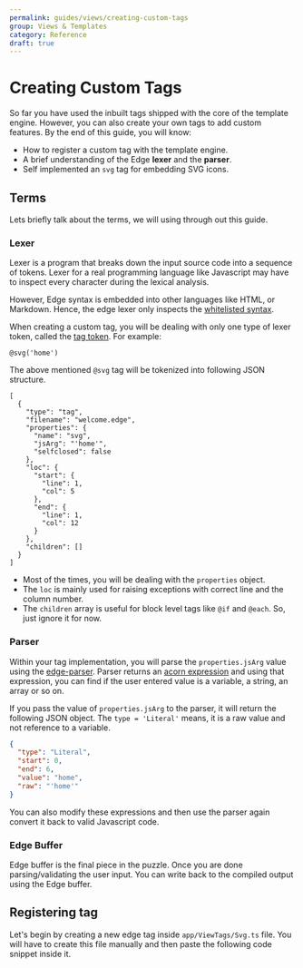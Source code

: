 ```yaml
---
permalink: guides/views/creating-custom-tags
group: Views & Templates
category: Reference
draft: true
---
```


# Creating Custom Tags
So far you have used the inbuilt tags shipped with the core of the template engine. However, you can also create your own tags to add custom features. By the end of this guide, you will know:

- How to register a custom tag with the template engine.
- A brief understanding of the Edge **lexer** and the **parser**.
- Self implemented an `svg` tag for embedding SVG icons.

## Terms
Lets briefly talk about the terms, we will using through out this guide.

### Lexer

Lexer is a program that breaks down the input source code into a sequence of tokens. Lexer for a real programming language like Javascript may have to inspect every character during the lexical analysis.

However, Edge syntax is embedded into other languages like HTML, or Markdown. Hence, the edge lexer only inspects the [whitelisted syntax](https://github.com/edge-js/syntax).

When creating a custom tag, you will be dealing with only one type of lexer token, called the [tag token](https://github.com/edge-js/lexer#tag-token). For example:

```edge
@svg('home')
```

The above mentioned `@svg` tag will be tokenized into following JSON structure.

```json{5-9}
[
  {
    "type": "tag",
    "filename": "welcome.edge",
    "properties": {
      "name": "svg",
      "jsArg": "'home'",
      "selfclosed": false
    },
    "loc": {
      "start": {
        "line": 1,
        "col": 5
      },
      "end": {
        "line": 1,
        "col": 12
      }
    },
    "children": []
  }
]
```

- Most of the times, you will be dealing with the `properties` object.
- The `loc` is mainly used for raising exceptions with correct line and the column number.
- The `children` array is useful for block level tags like `@if` and `@each`. So, just ignore it for now.

### Parser
Within your tag implementation, you will parse the `properties.jsArg` value using the [edge-parser](https://github.com/edge-js/parser). Parser returns an [acorn expression](https://github.com/acornjs/acorn/tree/master/acorn) and using that expression, you can find if the user entered value is a variable, a string, an array or so on.

If you pass the value of `properties.jsArg` to the parser, it will return the following JSON object. The `type = 'Literal'` means, it is a raw value and not reference to a variable.

```json
{
  "type": "Literal",
  "start": 0,
  "end": 6,
  "value": "home",
  "raw": "'home'"
}
```

You can also modify these expressions and then use the parser again convert it back to valid Javascript code.

### Edge Buffer
Edge buffer is the final piece in the puzzle. Once you are done parsing/validating the user input. You can write back to the compiled output using the Edge buffer.

## Registering tag
Let's begin by creating a new edge tag inside `app/ViewTags/Svg.ts` file. You will have to create this file manually and then paste the following code snippet inside it.

```ts{}{app/ViewTags/Svg.ts}
```
